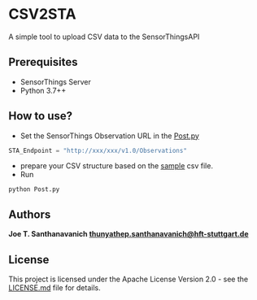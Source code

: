 # CSV2STA
A simple tool to upload CSV data to the SensorThingsAPI

## Prerequisites
* SensorThings Server
* Python 3.7++

## How to use?
* Set the SensorThings Observation URL in the [Post.py](Post.py)
```python
STA_Endpoint = "http://xxx/xxx/v1.0/Observations"
```
* prepare your CSV structure based on the [sample](csv_data\sample.csv) csv file.
* Run 
```
python Post.py
```
## Authors

**Joe T. Santhanavanich <thunyathep.santhanavanich@hft-stuttgart.de>** 

## License

This project is licensed under the Apache License Version 2.0 - see the [LICENSE.md](LICENSE.md) file for details.
